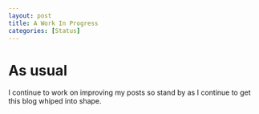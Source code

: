 ```yaml
---
layout: post
title: A Work In Progress
categories: [Status]
---
```


# As usual
I continue to work on improving my posts so stand by as I continue to get this blog whiped into shape.
